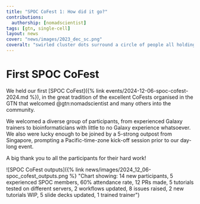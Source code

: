 ```yaml
---
title: "SPOC CoFest 1: How did it go?"
contributions:
  authorship: [nomadscientist]
tags: [gtn, single-cell]
layout: news
cover: "news/images/2023_dec_sc.png"
coveralt: "swirled cluster dots surround a circle of people all holding hands, looking towards the bright center (future)"
---
```


# First SPOC CoFest

We held our first [SPOC CoFest]({% link events/2024-12-06-spoc-cofest-2024.md %}), in the great tradition of the excellent CoFests organised in the GTN that welcomed @gtn:nomadscientist and many others into the community.

We welcomed a diverse group of participants, from experienced Galaxy trainers to bioinformaticians with little to no Galaxy experience whatsoever. We also were lucky enough to be joined by a 5-strong outpost from Singapore, prompting a Pacific-time-zone kick-off session prior to our day-long event.

A big thank you to all the participants for their hard work!

![SPOC CoFest outputs]({% link news/images/2024_12_06-spoc_cofest_outputs.png %} "Chart showing: 14 new participants, 5 experienced SPOC members, 60% attendance rate, 12 PRs made, 5 tutorials tested on different servers, 2 workflows updated, 8 issues raised, 2 new tutorials WIP, 5 slide decks updated, 1 trained trainer")
